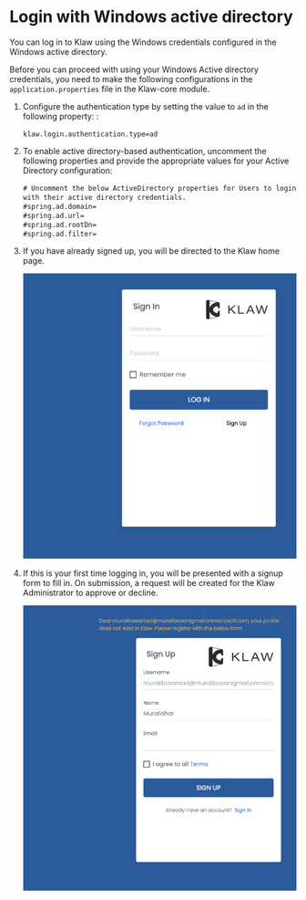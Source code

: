 # Login with Windows active directory

You can log in to Klaw using the Windows credentials configured in the Windows active directory.

Before you can proceed with using your Windows Active directory credentials, you need to make the following configurations in the `application.properties` file in the Klaw-core module.

1. Configure the authentication type by setting the value to `ad` in the following property: :

    ```
    klaw.login.authentication.type=ad
    ```

2. To enable active directory-based authentication, uncomment the following properties and provide the appropriate values for your Active Directory configuration: 

    ```
    # Uncomment the below ActiveDirectory properties for Users to login with their active directory credentials.
    #spring.ad.domain=
    #spring.ad.url=
    #spring.ad.rootDn=
    #spring.ad.filter=
    ```

3.  If you have already signed up, you will be directed to the Klaw home
    page.

    ![image](../../../static/images/authentication/login.png)

4.  If this is your first time logging in, you will be presented with a
    signup form to fill in. On submission, a request will be created for
    the Klaw Administrator to approve or decline.

    ![image](../../../static/images/authentication/OAuthSignupForm.png)
